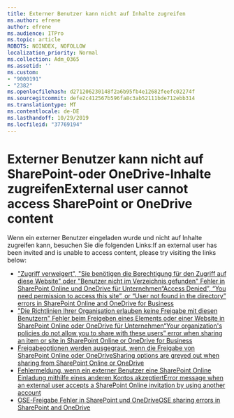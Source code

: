 ```yaml
---
title: Externer Benutzer kann nicht auf Inhalte zugreifen
ms.author: efrene
author: efrene
ms.audience: ITPro
ms.topic: article
ROBOTS: NOINDEX, NOFOLLOW
localization_priority: Normal
ms.collection: Adm_O365
ms.assetid: ''
ms.custom:
- "9000191"
- "2382"
ms.openlocfilehash: d271206230148f2a6b95fb4e12682feefc02274f
ms.sourcegitcommit: defe2c412567b596fa8c3ab52111bde712ebb314
ms.translationtype: MT
ms.contentlocale: de-DE
ms.lasthandoff: 10/29/2019
ms.locfileid: "37769194"
---
```

# <a name="external-user-cannot-access-sharepoint-or-onedrive-content"></a><span data-ttu-id="17015-102">Externer Benutzer kann nicht auf SharePoint-oder OneDrive-Inhalte zugreifen</span><span class="sxs-lookup"><span data-stu-id="17015-102">External user cannot access SharePoint or OneDrive content</span></span>

<span data-ttu-id="17015-103">Wenn ein externer Benutzer eingeladen wurde und nicht auf Inhalte zugreifen kann, besuchen Sie die folgenden Links:</span><span class="sxs-lookup"><span data-stu-id="17015-103">If an external user has been invited and is unable to access content, please try visiting the links below:</span></span>

- [<span data-ttu-id="17015-104">"Zugriff verweigert", "Sie benötigen die Berechtigung für den Zugriff auf diese Website" oder "Benutzer nicht im Verzeichnis gefunden" Fehler in SharePoint Online und OneDrive für Unternehmen</span><span class="sxs-lookup"><span data-stu-id="17015-104">“Access Denied”, “You need permission to access this site”, or “User not found in the directory” errors in SharePoint Online and OneDrive for Business</span></span>](https://docs.microsoft.com/sharepoint/support/administration/access-denied-or-need-permission-error-sharepoint-online-or-onedrive-for-business)
- [<span data-ttu-id="17015-105">"Die Richtlinien Ihrer Organisation erlauben keine Freigabe mit diesen Benutzern" Fehler beim Freigeben eines Elements oder einer Website in SharePoint Online oder OneDrive für Unternehmen</span><span class="sxs-lookup"><span data-stu-id="17015-105">“Your organization's policies do not allow you to share with these users” error when sharing an item or site in SharePoint Online or OneDrive for Business</span></span>](https://docs.microsoft.com/sharepoint/support/administration/organization-policies-do-not-allow-you-to-share-with-users-error)
- [<span data-ttu-id="17015-106">Freigabeoptionen werden ausgegraut, wenn die Freigabe von SharePoint Online oder OneDrive</span><span class="sxs-lookup"><span data-stu-id="17015-106">Sharing options are greyed out when sharing from SharePoint Online or OneDrive</span></span>](https://docs.microsoft.com/sharepoint/support/administration/sharing-options-grayed-out-when-sharing-from-sharepoint-online-or-onedrive)
- [<span data-ttu-id="17015-107">Fehlermeldung, wenn ein externer Benutzer eine SharePoint Online Einladung mithilfe eines anderen Kontos akzeptiert</span><span class="sxs-lookup"><span data-stu-id="17015-107">Error message when an external user accepts a SharePoint Online invitation by using another account</span></span>](https://docs.microsoft.com/sharepoint/support/sharing-and-permissions/error-when-external-user-accepts-an-invitation-by-using-another-account)
- [<span data-ttu-id="17015-108">OSE-Freigabe Fehler in SharePoint und OneDrive</span><span class="sxs-lookup"><span data-stu-id="17015-108">OSE sharing errors in SharePoint and OneDrive</span></span>](https://docs.microsoft.com/sharepoint/sharepoint-onedrive-error-message)



